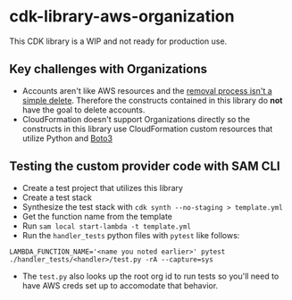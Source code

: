 # cdk-library-aws-organization

This CDK library is a WIP and not ready for production use.

## Key challenges with Organizations

* Accounts aren't like AWS resources and the [removal process isn't a simple delete](https://docs.aws.amazon.com/organizations/latest/userguide/orgs_manage_accounts_remove.html). Therefore the constructs contained in this library do **not** have the goal to delete accounts.
* CloudFormation doesn't support Organizations directly so the constructs in this library use CloudFormation custom resources that utilize Python and [Boto3](https://boto3.amazonaws.com/v1/documentation/api/latest/reference/services/organizations.html)

## Testing the custom provider code with SAM CLI

* Create a test project that utilizes this library
* Create a test stack
* Synthesize the test stack with `cdk synth --no-staging > template.yml`
* Get the function name from the template
* Run `sam local start-lambda -t template.yml`
* Run the `handler_tests` python files with `pytest` like follows:

```
LAMBDA_FUNCTION_NAME='<name you noted earlier>' pytest ./handler_tests/<handler>/test.py -rA --capture=sys
```

* The `test.py` also looks up the root org id to run tests so you'll need to have AWS creds set up to accomodate that behavior.
